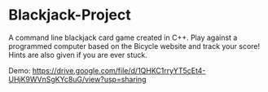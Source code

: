 # Blackjack-Project
A command line blackjack card game created in C++. 
Play against a programmed computer based on the Bicycle website and track your score!
Hints are also given if you are ever stuck.

Demo: https://drive.google.com/file/d/1QHKC1rryYT5cEt4-UHjK9WVnSgKYc8uG/view?usp=sharing
